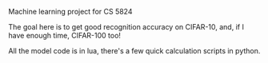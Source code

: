 Machine learning project for CS 5824

The goal here is to get good recognition accuracy on CIFAR-10, and, if I have enough time, CIFAR-100 too!

All the model code is in lua, there's a few quick calculation scripts in python.
